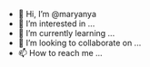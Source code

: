 - 👋 Hi, I’m @maryanya
- 👀 I’m interested in ...
- 🌱 I’m currently learning ...
- 💞️ I’m looking to collaborate on ...
- 📫 How to reach me ...

<!---
maryanya/maryanya is a ✨ special ✨ repository because its `README.md` (this file) appears on your GitHub profile.
You can click the Preview link to take a look at your changes.
--->
